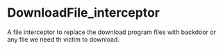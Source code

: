 # DownloadFile_interceptor
A file interceptor to replace the download program files with backdoor or any file we need th victim to download.
